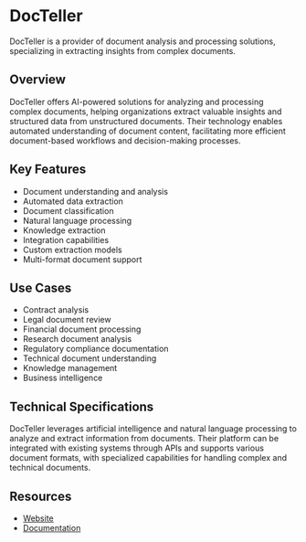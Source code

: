 # DocTeller

DocTeller is a provider of document analysis and processing solutions, specializing in extracting insights from complex documents.

## Overview

DocTeller offers AI-powered solutions for analyzing and processing complex documents, helping organizations extract valuable insights and structured data from unstructured documents. Their technology enables automated understanding of document content, facilitating more efficient document-based workflows and decision-making processes.

## Key Features

- Document understanding and analysis
- Automated data extraction
- Document classification
- Natural language processing
- Knowledge extraction
- Integration capabilities
- Custom extraction models
- Multi-format document support

## Use Cases

- Contract analysis
- Legal document review
- Financial document processing
- Research document analysis
- Regulatory compliance documentation
- Technical document understanding
- Knowledge management
- Business intelligence

## Technical Specifications

DocTeller leverages artificial intelligence and natural language processing to analyze and extract information from documents. Their platform can be integrated with existing systems through APIs and supports various document formats, with specialized capabilities for handling complex and technical documents.

## Resources

- [Website](https://www.docteller.com)
- [Documentation](https://www.docteller.com/resources)
